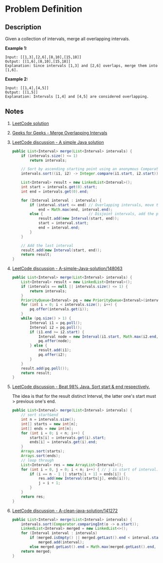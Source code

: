 # Problem Definition

## Description

Given a collection of intervals, merge all overlapping intervals.

**Example 1:**

```text
Input: [[1,3],[2,6],[8,10],[15,18]]
Output: [[1,6],[8,10],[15,18]]
Explanation: Since intervals [1,3] and [2,6] overlaps, merge them into [1,6].
```

**Example 2:**

```text
Input: [[1,4],[4,5]]
Output: [[1,5]]
Explanation: Intervals [1,4] and [4,5] are considered overlapping.
```

## Notes

1. [LeetCode solution](https://leetcode.com/problems/merge-intervals/solution/)
1. [Geeks for Geeks - Merge Overlapping Intervals](https://www.geeksforgeeks.org/merging-intervals/)
1. [LeetCode discussion - A simple Java solution](https://leetcode.com/explore/interview/card/google/63/sorting-and-searching-4/450/discuss/21222/A-simple-Java-solution)

    ```java
    public List<Interval> merge(List<Interval> intervals) {
        if (intervals.size() <= 1)
            return intervals;

        // Sort by ascending starting point using an anonymous Comparator
        intervals.sort((i1, i2) -> Integer.compare(i1.start, i2.start));

        List<Interval> result = new LinkedList<Interval>();
        int start = intervals.get(0).start;
        int end = intervals.get(0).end;

        for (Interval interval : intervals) {
            if (interval.start <= end) // Overlapping intervals, move the end if needed
                end = Math.max(end, interval.end);
            else {                     // Disjoint intervals, add the previous one and reset bounds
                result.add(new Interval(start, end));
                start = interval.start;
                end = interval.end;
            }
        }

        // Add the last interval
        result.add(new Interval(start, end));
        return result;
    }
    ```

1. [LeetCode discussion - A-simple-Java-solution/148063](leetcode.com/explore/interview/card/google/63/sorting-and-searching-4/450/discuss/21222/A-simple-Java-solution/148063)

    ```java
    public List<Interval> merge(List<Interval> intervals) {
        List<Interval> result = new LinkedList<Interval>();
        if (intervals == null || intervals.size() <= 1) {
            return intervals;
        }
        PriorityQueue<Interval> pq = new PriorityQueue<Interval>(intervals.size(), (a, b) -> (a.start - b.start));
        for (int i = 0; i < intervals.size(); i++) {
            pq.offer(intervals.get(i));
        }
        while (pq.size() > 1) {
            Interval i1 = pq.poll();
            Interval i2 = pq.poll();
            if (i1.end >= i2.start) {
                Interval node = new Interval(i1.start, Math.max(i2.end, i1.end));
                pq.offer(node);
            } else {
                result.add(i1);
                pq.offer(i2);
            }
        }
        result.add(pq.poll());
        return result;
    }
    ```

1. [LeetCode discussion - Beat 98% Java. Sort start & end respectively.](https://leetcode.com/explore/interview/card/google/63/sorting-and-searching-4/450/discuss/21223/Beat-98-Java.-Sort-start-and-end-respectively.)

    The idea is that for the result distinct Interval, the latter one's start must > previous one's end.

    ```java
    public List<Interval> merge(List<Interval> intervals) {
        // sort start&end
        int n = intervals.size();
        int[] starts = new int[n];
        int[] ends = new int[n];
        for (int i = 0; i < n; i++) {
            starts[i] = intervals.get(i).start;
            ends[i] = intervals.get(i).end;
        }
        Arrays.sort(starts);
        Arrays.sort(ends);
        // loop through
        List<Interval> res = new ArrayList<Interval>();
        for (int i = 0, j = 0; i < n; i++) { // j is start of interval.
            if (i == n - 1 || starts[i + 1] > ends[i]) {
                res.add(new Interval(starts[j], ends[i]));
                j = i + 1;
            }
        }
        return res;
    }
    ```

1. [LeetCode discussion - A-clean-java-solution/141272](leetcode.com/explore/interview/card/google/63/sorting-and-searching-4/450/discuss/21276/A-clean-java-solution/141272)

    ```java
    public List<Interval> merge(List<Interval> intervals) {
        intervals.sort(Comparator.comparingInt(o -> o.start));
        LinkedList<Interval> merged = new LinkedList<>();
        for (Interval interval : intervals)
            if (merged.isEmpty() || merged.getLast().end < interval.start)
                merged.add(interval);
            else merged.getLast().end = Math.max(merged.getLast().end, interval.end);
        return merged;
    }
    ```
